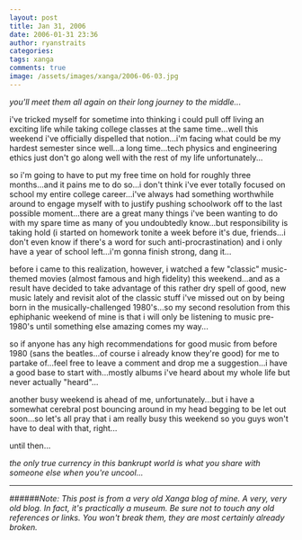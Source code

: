 ```yaml
---
layout: post
title: Jan 31, 2006
date: 2006-01-31 23:36
author: ryanstraits
categories:
tags: xanga
comments: true
image: /assets/images/xanga/2006-06-03.jpg
---
```


*you'll meet them all again on their long journey to the middle...*

<!-- break -->

i've tricked myself for sometime into thinking i could pull off living an exciting life while taking college classes at the same time...well this weekend i've officially dispelled that notion...i'm facing what could be my hardest semester since well...a long time...tech physics and engineering ethics just don't go along well with the rest of my life unfortunately...

so i'm going to have to put my free time on hold for roughly three months...and it pains me to do so...i don't think i've ever totally focused on school my entire college career...i've always had something worthwhile around to engage myself with to justify pushing schoolwork off to the last possible moment...there are a great many things i've been wanting to do with my spare time as many of you undoubtedly know...but responsibility is taking hold (i started on homework tonite a week before it's due, friends...i don't even know if there's a word for such anti-procrastination) and i only have a year of school left...i'm gonna finish strong, dang it...

before i came to this realization, however, i watched a few "classic" music-themed movies (almost famous and high fidelity) this weekend...and as a result have decided to take advantage of this rather dry spell of good, new music lately and revisit alot of the classic stuff i've missed out on by being born in the musically-challenged 1980's...so my second resolution from this ephiphanic weekend of mine is that i will only be listening to music pre-1980's until something else amazing comes my way...

so if anyone has any high recommendations for good music from before 1980 (sans the beatles...of course i already know they're good) for me to partake of...feel free to leave a comment and drop me a suggestion...i have a good base to start with...mostly albums i've heard about my whole life but never actually "heard"...

another busy weekend is ahead of me, unfortunately...but i have a somewhat cerebral post bouncing around in my head begging to be let out soon...so let's all pray that i am really busy this weekend so you guys won't have to deal with that, right...

until then...


*the only true currency in this bankrupt world is what you share with someone else when you're uncool...*

---

######*Note: This post is from a very old Xanga blog of mine. A very, very old blog. In fact, it's practically a museum. Be sure not to touch any old references or links. You won't break them, they are most certainly already broken.*
